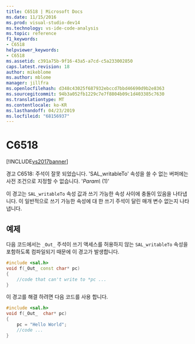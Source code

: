 ```yaml
---
title: C6518 | Microsoft Docs
ms.date: 11/15/2016
ms.prod: visual-studio-dev14
ms.technology: vs-ide-code-analysis
ms.topic: reference
f1_keywords:
- C6518
helpviewer_keywords:
- C6518
ms.assetid: c391a75b-9f16-43a5-a7cd-c5a233002850
caps.latest.revision: 18
author: mikeblome
ms.author: mblome
manager: jillfra
ms.openlocfilehash: d348c43025f687932ebccd7bbd46690d9b2e8363
ms.sourcegitcommit: 94b3a052fb1229c7e7f8804b09c1d403385c7630
ms.translationtype: MT
ms.contentlocale: ko-KR
ms.lasthandoff: 04/23/2019
ms.locfileid: "68156937"
---
```

# <a name="c6518"></a>C6518
[!INCLUDE[vs2017banner](../includes/vs2017banner.md)]

경고 C6518: 주석이 잘못 되었습니다. 'SAL_writableTo' 속성을 쓸 수 없는 버퍼에는 사전 조건으로 지정할 수 없습니다. '*Param\\* (1)'  
  
 이 경고는 `SAL_writableTo` 속성 값과 쓰기 가능한 속성 사이에 충돌이 있음을 나타냅니다. 이 일반적으로 쓰기 가능한 속성에 대 한 쓰기 주석이 달린 매개 변수 없는지 나타냅니다.  
  
## <a name="example"></a>예제  
 다음 코드에서는 `_Out_` 주석이 쓰기 액세스를 허용하지 않는 `SAL_writableTo` 속성을 포함하도록 컴파일되기 때문에 이 경고가 발생합니다.  
  
```cpp  
#include <sal.h>  
void f(_Out_ const char* pc)  
{  
    //code that can't write to *pc ...  
}  
```  
  
 이 경고를 해결 하려면 다음 코드를 사용 합니다.  
  
```cpp  
#include <sal.h>  
void f(_Out_  char* pc)  
{  
    pc = "Hello World";  
    //code ...  
}  
```
